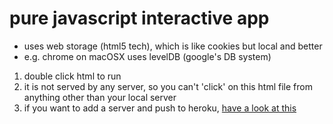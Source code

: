 # pure javascript interactive app

- uses web storage (html5 tech), which is like cookies but local and better
- e.g. chrome on macOSX uses levelDB (google's DB system)


1. double click html to run
2. it is not served by any server, so you can't 'click' on this html file from anything other than your local server
3. if you want to add a server and push to heroku, [have a look at this](https://medium.com/shovel-apps/simple-node-js-server-on-heroku-210ec24f485)